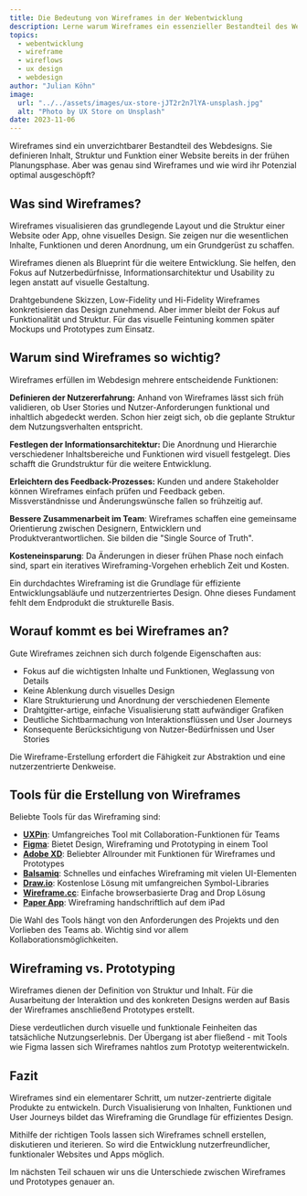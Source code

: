 ```yaml
---
title: Die Bedeutung von Wireframes in der Webentwicklung
description: Lerne warum Wireframes ein essenzieller Bestandteil des Webdesigns sind und wie sie optimal eingesetzt werden.
topics:
  - webentwicklung
  - wireframe
  - wireflows
  - ux design
  - webdesign
author: "Julian Köhn"
image:
  url: "../../assets/images/ux-store-jJT2r2n7lYA-unsplash.jpg"
  alt: "Photo by UX Store on Unsplash"
date: 2023-11-06
---
```


Wireframes sind ein unverzichtbarer Bestandteil des Webdesigns. Sie definieren Inhalt, Struktur und Funktion einer Website bereits in der frühen Planungsphase. Aber was genau sind Wireframes und wie wird ihr Potenzial optimal ausgeschöpft?

## Was sind Wireframes?

Wireframes visualisieren das grundlegende Layout und die Struktur einer Website oder App, ohne visuelles Design. Sie zeigen nur die wesentlichen Inhalte, Funktionen und deren Anordnung, um ein Grundgerüst zu schaffen.

Wireframes dienen als Blueprint für die weitere Entwicklung. Sie helfen, den Fokus auf Nutzerbedürfnisse, Informationsarchitektur und Usability zu legen anstatt auf visuelle Gestaltung.

Drahtgebundene Skizzen, Low-Fidelity und Hi-Fidelity Wireframes konkretisieren das Design zunehmend. Aber immer bleibt der Fokus auf Funktionalität und Struktur. Für das visuelle Feintuning kommen später Mockups und Prototypes zum Einsatz.

## Warum sind Wireframes so wichtig?

Wireframes erfüllen im Webdesign mehrere entscheidende Funktionen:

**Definieren der Nutzererfahrung:** Anhand von Wireframes lässt sich früh validieren, ob User Stories und Nutzer-Anforderungen funktional und inhaltlich abgedeckt werden. Schon hier zeigt sich, ob die geplante Struktur dem Nutzungsverhalten entspricht.

**Festlegen der Informationsarchitektur:** Die Anordnung und Hierarchie verschiedener Inhaltsbereiche und Funktionen wird visuell festgelegt. Dies schafft die Grundstruktur für die weitere Entwicklung.

**Erleichtern des Feedback-Prozesses:** Kunden und andere Stakeholder können Wireframes einfach prüfen und Feedback geben. Missverständnisse und Änderungswünsche fallen so frühzeitig auf.

**Bessere Zusammenarbeit im Team**: Wireframes schaffen eine gemeinsame Orientierung zwischen Designern, Entwicklern und Produktverantwortlichen. Sie bilden die "Single Source of Truth".

**Kosteneinsparung**: Da Änderungen in dieser frühen Phase noch einfach sind, spart ein iteratives Wireframing-Vorgehen erheblich Zeit und Kosten.

Ein durchdachtes Wireframing ist die Grundlage für effiziente Entwicklungsabläufe und nutzerzentriertes Design. Ohne dieses Fundament fehlt dem Endprodukt die strukturelle Basis.

## Worauf kommt es bei Wireframes an?

Gute Wireframes zeichnen sich durch folgende Eigenschaften aus:

- Fokus auf die wichtigsten Inhalte und Funktionen, Weglassung von Details
- Keine Ablenkung durch visuelles Design  
- Klare Strukturierung und Anordnung der verschiedenen Elemente
- Drahtgitter-artige, einfache Visualisierung statt aufwändiger Grafiken
- Deutliche Sichtbarmachung von Interaktionsflüssen und User Journeys
- Konsequente Berücksichtigung von Nutzer-Bedürfnissen und User Stories

Die Wireframe-Erstellung erfordert die Fähigkeit zur Abstraktion und eine nutzerzentrierte Denkweise.

## Tools für die Erstellung von Wireframes

Beliebte Tools für das Wireframing sind:

- **[UXPin](https://www.uxpin.com/)**: Umfangreiches Tool mit Collaboration-Funktionen für Teams
- **[Figma](https://www.figma.com/de/)**: Bietet Design, Wireframing und Prototyping in einem Tool
- **[Adobe XD](https://www.adobe.com/de/products/xd/learn/get-started/what-is-adobe-xd-used-for.html)**: Beliebter Allrounder mit Funktionen für Wireframes und Prototypes 
- **[Balsamiq](https://balsamiq.com/)**: Schnelles und einfaches Wireframing mit vielen UI-Elementen
- **[Draw.io](https://app.diagrams.net/)**: Kostenlose Lösung mit umfangreichen Symbol-Libraries
- **[Wireframe.cc](https://wireframe.cc/)**: Einfache browserbasierte Drag and Drop Lösung
- **[Paper App](https://apps.apple.com/ch/app/paper/id506003812)**: Wireframing handschriftlich auf dem iPad

Die Wahl des Tools hängt von den Anforderungen des Projekts und den Vorlieben des Teams ab. Wichtig sind vor allem Kollaborationsmöglichkeiten.

## Wireframing vs. Prototyping

Wireframes dienen der Definition von Struktur und Inhalt. Für die Ausarbeitung der Interaktion und des konkreten Designs werden auf Basis der Wireframes anschließend Prototypes erstellt.

Diese verdeutlichen durch visuelle und funktionale Feinheiten das tatsächliche Nutzungserlebnis. Der Übergang ist aber fließend - mit Tools wie Figma lassen sich Wireframes nahtlos zum Prototyp weiterentwickeln.

## Fazit

Wireframes sind ein elementarer Schritt, um nutzer-zentrierte digitale Produkte zu entwickeln. Durch Visualisierung von Inhalten, Funktionen und User Journeys bildet das Wireframing die Grundlage für effizientes Design.

Mithilfe der richtigen Tools lassen sich Wireframes schnell erstellen, diskutieren und iterieren. So wird die Entwicklung nutzerfreundlicher, funktionaler Websites und Apps möglich.

Im nächsten Teil schauen wir uns die Unterschiede zwischen Wireframes und Prototypes genauer an.